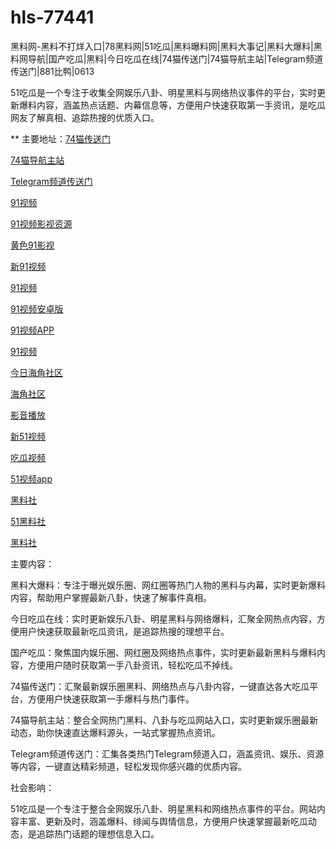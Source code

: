 # hls-77441
黑料网-黑料不打烊入口|78黑料网|51吃瓜|黑料曝料网|黑料大事记|黑料大爆料|黑料网导航|国产吃瓜|黑料|今日吃瓜在线|74猫传送门|74猫导航主站|Telegram频道传送门|881比鸭|0613

51吃瓜是一个专注于收集全网娱乐八卦、明星黑料与网络热议事件的平台，实时更新爆料内容，涵盖热点话题、内幕信息等，方便用户快速获取第一手资讯，是吃瓜网友了解真相、追踪热搜的优质入口。

** 主要地址：<a href="https://74mao.com/">74猫传送门</a>

<a href="https://74mao.com/">74猫导航主站</a>

<a href="https://74mao.com/">Telegram频道传送门</a>

<a href="https://hj-697.pages.dev/">91视频</a>

<a href="https://hj-698.pages.dev/">91视频影视资源</a>

<a href="https://hj-699.pages.dev/">黄色91影视</a>

<a href="https://hj-700.pages.dev/">新91视频</a>

<a href="https://hj-712.pages.dev/">91视频</a>

<a href="https://hj-715.pages.dev/">91视频安卓版</a>

<a href="https://hj-721.pages.dev/">91视频APP</a>

<a href="https://hj-735.pages.dev/">91视频</a>

<a href="https://hj-760.pages.dev/">今日海角社区</a>

<a href="https://hj-765.pages.dev/">海角社区</a>

<a href="https://hj-177.pages.dev/">影音播放</a>

<a href="https://hj-188.pages.dev/">新51视频</a>

<a href="https://hj-193.pages.dev/">吃瓜视频</a>

<a href="https://hj-195.pages.dev/">51视频app</a>

<a href="https://hls-15.pages.dev/">黑料社</a>

<a href="https://hls-17.pages.dev/">51黑料社</a>

<a href="https://hls-19.pages.dev/">黑料社</a>

主要内容：

黑料大爆料：专注于曝光娱乐圈、网红圈等热门人物的黑料与内幕，实时更新爆料内容，帮助用户掌握最新八卦，快速了解事件真相。

今日吃瓜在线：实时更新娱乐八卦、明星黑料与网络爆料，汇聚全网热点内容，方便用户快速获取最新吃瓜资讯，是追踪热搜的理想平台。

国产吃瓜：聚焦国内娱乐圈、网红圈及网络热点事件，实时更新最新黑料与爆料内容，方便用户随时获取第一手八卦资讯，轻松吃瓜不掉线。

74猫传送门：汇聚最新娱乐圈黑料、网络热点与八卦内容，一键直达各大吃瓜平台，方便用户快速获取第一手爆料与热门事件。

74猫导航主站：整合全网热门黑料、八卦与吃瓜网站入口，实时更新娱乐圈最新动态，助你快速直达爆料源头，一站式掌握热点资讯。

Telegram频道传送门：汇集各类热门Telegram频道入口，涵盖资讯、娱乐、资源等内容，一键直达精彩频道，轻松发现你感兴趣的优质内容。

社会影响：

51吃瓜是一个专注于整合全网娱乐八卦、明星黑料和网络热点事件的平台。网站内容丰富、更新及时，涵盖爆料、绯闻与舆情信息，方便用户快速掌握最新吃瓜动态，是追踪热门话题的理想信息入口。

